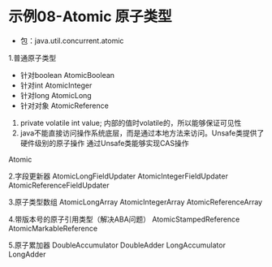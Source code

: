 # 示例08-Atomic 原子类型

- 包：java.util.concurrent.atomic

1.普通原子类型

- 针对boolean   AtomicBoolean
- 针对int       AtomicInteger
- 针对long      AtomicLong
- 针对对象      AtomicReference

1. private volatile int value;  内部的值时volatile的，所以能够保证可见性
2. java不能直接访问操作系统底层，而是通过本地方法来访问。Unsafe类提供了硬件级别的原子操作
    通过Unsafe类能够实现CAS操作

Atomic

2.字段更新器
AtomicLongFieldUpdater
AtomicIntegerFieldUpdater
AtomicReferenceFieldUpdater

3.原子类型数组
AtomicLongArray
AtomicIntegerArray
AtomicReferenceArray

4.带版本号的原子引用类型（解决ABA问题）
AtomicStampedReference
AtomicMarkableReference

5.原子累加器
DoubleAccumulator
DoubleAdder
LongAccumulator
LongAdder


